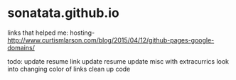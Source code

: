 # sonatata.github.io

links that helped me:
hosting- 
http://www.curtismlarson.com/blog/2015/04/12/github-pages-google-domains/

todo: update resume link
update resume
update misc with extracurrics 
look into changing color of links
clean up code
